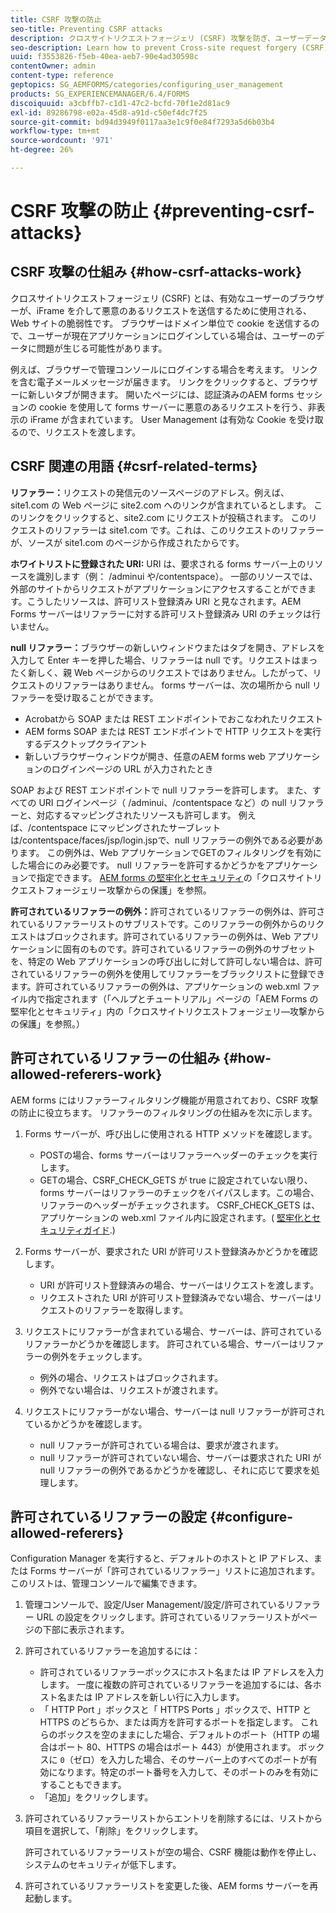 ```yaml
---
title: CSRF 攻撃の防止
seo-title: Preventing CSRF attacks
description: クロスサイトリクエストフォージェリ (CSRF) 攻撃を防ぎ、ユーザーデータを侵害から保護する方法について説明します。
seo-description: Learn how to prevent Cross-site request forgery (CSRF) attacks and safeguard user data from being compromised.
uuid: f3553826-f5eb-40ea-aeb7-90e4ad30598c
contentOwner: admin
content-type: reference
geptopics: SG_AEMFORMS/categories/configuring_user_management
products: SG_EXPERIENCEMANAGER/6.4/FORMS
discoiquuid: a3cbffb7-c1d1-47c2-bcfd-70f1e2d81ac9
exl-id: 89286798-e02a-45d8-a91d-c50ef4dc7f25
source-git-commit: bd94d3949f0117aa3e1c9f0e84f7293a5d6b03b4
workflow-type: tm+mt
source-wordcount: '971'
ht-degree: 26%

---
```


# CSRF 攻撃の防止 {#preventing-csrf-attacks}

## CSRF 攻撃の仕組み {#how-csrf-attacks-work}

クロスサイトリクエストフォージェリ (CSRF) とは、有効なユーザーのブラウザーが、iFrame を介して悪意のあるリクエストを送信するために使用される、Web サイトの脆弱性です。 ブラウザーはドメイン単位で cookie を送信するので、ユーザーが現在アプリケーションにログインしている場合は、ユーザーのデータに問題が生じる可能性があります。

例えば、ブラウザーで管理コンソールにログインする場合を考えます。 リンクを含む電子メールメッセージが届きます。 リンクをクリックすると、ブラウザーに新しいタブが開きます。 開いたページには、認証済みのAEM forms セッションの cookie を使用して forms サーバーに悪意のあるリクエストを行う、非表示の iFrame が含まれています。 User Management は有効な Cookie を受け取るので、リクエストを渡します。

## CSRF 関連の用語 {#csrf-related-terms}

**リファラー：**&#x200B;リクエストの発信元のソースページのアドレス。例えば、site1.com の Web ページに site2.com へのリンクが含まれているとします。 このリンクをクリックすると、site2.com にリクエストが投稿されます。 このリクエストのリファラーは site1.com です。これは、このリクエストのリファラーが、ソースが site1.com のページから作成されたからです。

**ホワイトリストに登録された URI:** URI は、要求される forms サーバー上のリソースを識別します（例： /adminui や/contentspace）。 一部のリソースでは、外部のサイトからリクエストがアプリケーションにアクセスすることができます。こうしたリソースは、許可リスト登録済み URI と見なされます。AEM Forms サーバーはリファラーに対する許可リスト登録済み URI のチェックは行いません。

**null リファラー：**&#x200B;ブラウザーの新しいウィンドウまたはタブを開き、アドレスを入力して Enter キーを押した場合、リファラーは null です。リクエストはまったく新しく、親 Web ページからのリクエストではありません。したがって、リクエストのリファラーはありません。 forms サーバーは、次の場所から null リファラーを受け取ることができます。

* Acrobatから SOAP または REST エンドポイントでおこなわれたリクエスト
* AEM forms SOAP または REST エンドポイントで HTTP リクエストを実行するデスクトップクライアント
* 新しいブラウザーウィンドウが開き、任意のAEM forms web アプリケーションのログインページの URL が入力されたとき

SOAP および REST エンドポイントで null リファラーを許可します。 また、すべての URI ログインページ（ /adminui、/contentspace など）の null リファラーと、対応するマッピングされたリソースも許可します。 例えば、/contentspace にマッピングされたサーブレットは/contentspace/faces/jsp/login.jspで、null リファラーの例外である必要があります。 この例外は、Web アプリケーションでGETのフィルタリングを有効にした場合にのみ必要です。 null リファラーを許可するかどうかをアプリケーションで指定できます。 [AEM forms の堅牢化とセキュリティ](https://help.adobe.com/ja_JP/livecycle/11.0/HardeningSecurity/index.html)の「クロスサイトリクエストフォージェリー攻撃からの保護」を参照。

**許可されているリファラーの例外：**&#x200B;許可されているリファラーの例外は、許可されているリファラーリストのサブリストです。このリファラーの例外からのリクエストはブロックされます。許可されているリファラーの例外は、Web アプリケーションに固有のものです。許可されているリファラーの例外のサブセットを、特定の Web アプリケーションの呼び出しに対して許可しない場合は、許可されているリファラーの例外を使用してリファラーをブラックリストに登録できます。許可されているリファラーの例外は、アプリケーションの web.xml ファイル内で指定されます（「ヘルプとチュートリアル」ページの「AEM Forms の堅牢化とセキュリティ」内の「クロスサイトリクエストフォージェリ―攻撃からの保護」を参照。）

## 許可されているリファラーの仕組み {#how-allowed-referers-work}

AEM forms にはリファラーフィルタリング機能が用意されており、CSRF 攻撃の防止に役立ちます。 リファラーのフィルタリングの仕組みを次に示します。

1. Forms サーバーが、呼び出しに使用される HTTP メソッドを確認します。

   * POSTの場合、forms サーバーはリファラーヘッダーのチェックを実行します。
   * GETの場合、CSRF_CHECK_GETS が true に設定されていない限り、forms サーバーはリファラーのチェックをバイパスします。この場合、リファラーのヘッダーがチェックされます。 CSRF_CHECK_GETS は、アプリケーションの web.xml ファイル内に設定されます。( [堅牢化とセキュリティガイド](https://help.adobe.com/ja_JP/livecycle/11.0/HardeningSecurity/index.html).)

1. Forms サーバーが、要求された URI が許可リスト登録済みかどうかを確認します。

   * URI が許可リスト登録済みの場合、サーバーはリクエストを渡します。
   * リクエストされた URI が許可リスト登録済みでない場合、サーバーはリクエストのリファラーを取得します。

1. リクエストにリファラーが含まれている場合、サーバーは、許可されているリファラーかどうかを確認します。 許可されている場合、サーバーはリファラーの例外をチェックします。

   * 例外の場合、リクエストはブロックされます。
   * 例外でない場合は、リクエストが渡されます。

1. リクエストにリファラーがない場合、サーバーは null リファラーが許可されているかどうかを確認します。

   * null リファラーが許可されている場合は、要求が渡されます。
   * null リファラーが許可されていない場合、サーバーは要求された URI が null リファラーの例外であるかどうかを確認し、それに応じて要求を処理します。

## 許可されているリファラーの設定 {#configure-allowed-referers}

Configuration Manager を実行すると、デフォルトのホストと IP アドレス、または Forms サーバーが「許可されているリファラー」リストに追加されます。 このリストは、管理コンソールで編集できます。

1. 管理コンソールで、設定/User Management/設定/許可されているリファラー URL の設定をクリックします。許可されているリファラーリストがページの下部に表示されます。
1. 許可されているリファラーを追加するには：

   * 許可されているリファラーボックスにホスト名または IP アドレスを入力します。 一度に複数の許可されているリファラーを追加するには、各ホスト名または IP アドレスを新しい行に入力します。
   * 「 HTTP Port 」ボックスと「 HTTPS Ports 」ボックスで、HTTP と HTTPS のどちらか、または両方を許可するポートを指定します。 これらのボックスを空のままにした場合、デフォルトのポート（HTTP の場合はポート 80、HTTPS の場合はポート 443）が使用されます。 ボックスに `0`（ゼロ）を入力した場合、そのサーバー上のすべてのポートが有効になります。特定のポート番号を入力して、そのポートのみを有効にすることもできます。
   * 「追加」をクリックします。

1. 許可されているリファラーリストからエントリを削除するには、リストから項目を選択して、「削除」をクリックします。

   許可されているリファラーリストが空の場合、CSRF 機能は動作を停止し、システムのセキュリティが低下します。

1. 許可されているリファラーリストを変更した後、AEM forms サーバーを再起動します。
